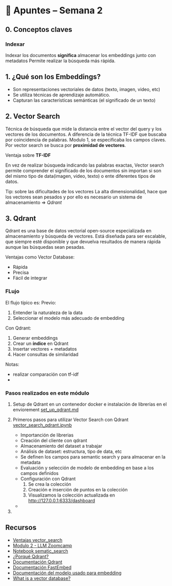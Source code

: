 # 📘 Apuntes – Semana 2

## 0. Conceptos claves

### Indexar
Indexar los documentos **significa** almacenar los embeddings junto con metadatos 
Permite realizar la búsqueda más rápida.

## 1. ¿Qué son los Embeddings?

- Son representaciones vectoriales de datos (texto, imagen, video, etc)
- Se utiliza técnicas de aprendizaje automático.
- Capturan las características semánticas (el significado de un texto)

## 2. Vector Search
Técnica de búsqueda que mide la distancia entre el vector del query y los vectores de los documentos.
A diferencia de la técnica TF-IDF que buscaba por coincidencia de palabras. 
Modulo 1, se especificaba los campos claves.
Por vector search se busca por **proximidad de vectores**.

Ventaja sobre **TF-IDF** <p>
En vez de realizar búsqueda indicando las palabras exactas, Vector search permite comprender el significado de los documentos sin importan si son del mismo tipo de data(imagen, video, texto) o ente diferentes tipos de datos.

Tip: sobre las dificultades de los vectores
La alta dimensionalidad, hace que los vectores sean pesados y por ello es necesario un sistema de almacenamiento => *Qdrant*

## 3. Qdrant
Qdrant es una base de datos vectorial open-source especializada en almacenamiento y búsqueda de vectores.
Está diseñada para ser escalable, que siempre esté disponible y que devuelva resultados de manera rápida aunque las búsquedas
sean pesadas.

Ventajas como Vector Database:
- Rápida
- Precisa
- Fácil de integrar

### FLujo 
El flujo típico es:
Previo:
1. Entender la naturaleza de la data
2. Seleccionar el modelo más adecuado de embedding

Con Qdrant:
1. Generar embeddings
2. Crear un **índice** en Qdrant
3. Insertar vectores + metadatos
4. Hacer consultas de similaridad


Notas:
- realizar comparación con tf-idf
- 

### Pasos realizados en este módulo
1. Setup de Qdrant en un contenedor docker e instalación de librerías en el enviorement [set_up_qdrant.md](02_Week_vector_search/set_up_qdrant.md)

2. Primeros pasos para utilizar Vector Search con Qdrant [vector_search_qdrant.ipynb]()
    - Importanción de librerias 
    - Creación del cliente con qdrant
    - Almacenamiento del dataset a trabajar
    - Análisis de dataset: estructura, tipo de data, etc
    - Se definen los campos para semantic search y para almacenar en la metadata
    - Evaluación y selección de modelo de embedding en base a los campos definidos
    - Configuración con Qdrant
        1. Se crea la colección
        2. Creación e inserción de puntos en la colección
        3. Visualizamos la colección actualizada en http://127.0.0.1:6333/dashboard
    - 
3. 

## Recursos

- [Ventajas vector_search]()
- [Modulo 2 - LLM Zoomcamp](https://github.com/DataTalksClub/llm-zoomcamp/tree/main/02-vector-search)
- [Notebook sematic_search](https://github.com/DataTalksClub/llm-zoomcamp/blob/main/02-vector-search/sematic_search.ipynb)
- [¿Porqué Qdrant?](https://qdrant.tech/articles/dedicated-vector-search/)
- [Documentación Qdrant](https://qdrant.tech/documentation/concepts/)
- [Documentación FastEmbed](https://github.com/qdrant/fastembed)
- [Documentación del modelo usado para embedding](https://huggingface.co/jinaai/jina-embeddings-v2-small-en)
- [What is a vector database?](https://qdrant.tech/articles/what-is-a-vector-database/)